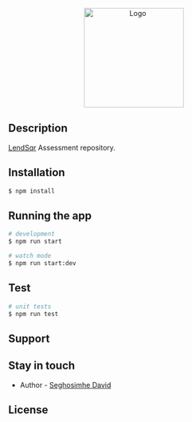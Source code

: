 <p align="center">
  <a href="https://lendsqr.com/" target="blank"><img src="https://pecunia.lendsqr.com/assets/logo.svg" width="200" alt="Logo" /></a>
</p>


## Description

[LendSqr](https://lendsqr.com/) Assessment  repository.

## Installation

```bash
$ npm install
```

## Running the app

```bash
# development
$ npm run start

# watch mode
$ npm run start:dev
```

## Test

```bash
# unit tests
$ npm run test
```

## Support


## Stay in touch

- Author - [Seghosimhe David]()


## License